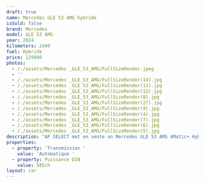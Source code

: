 ```yaml
---
draft: true
name: Mercedes GLE 53 AMG hybride
isSold: false
brand: Mercedes
model: GLE 53 AMG
year: 2024
kilometers: 2400
fuel: Hybride
price: 129990
photos:
  - /./assets/Mercedes _GLE_53_AMG/FullSizeRender.jpeg
  - ''
  - /./assets/Mercedes _GLE_53_AMG/FullSizeRender(14).jpg
  - /./assets/Mercedes _GLE_53_AMG/FullSizeRender(11).jpg
  - /./assets/Mercedes _GLE_53_AMG/FullSizeRender(12).jpg
  - /./assets/Mercedes _GLE_53_AMG/FullSizeRender(8).jpg
  - /./assets/Mercedes _GLE_53_AMG/FullSizeRender(27).jpg
  - /./assets/Mercedes _GLE_53_AMG/FullSizeRender(9).jpg
  - /./assets/Mercedes _GLE_53_AMG/FullSizeRender(4).jpg
  - /./assets/Mercedes _GLE_53_AMG/FullSizeRender(7).jpg
  - /./assets/Mercedes _GLE_53_AMG/FullSizeRender(6).jpg
  - /./assets/Mercedes _GLE_53_AMG/FullSizeRender(5).jpg
description: "AP SELECT met en vente un Mercedes GLE 53 AMG 4Matic+ Hybride 585ch 9G Tronic du 09/2024 avec 2500km.  Motorisation essence 449ch + 136ch électrique avec 32g/km de CO2.  Couleur Noir Obsidienne metallic, intérieur cuir / alcantara Nappa AMG, finition Carbon.   Véhicule origine Mercedes Lyon \U0001F1EB\U0001F1F7 de première main.   TVA récupérable et leasing cessible.   Vendu avec une garantie constructeur 2 ans Mercedes avec extension jusqu’au 10/2029.  Équipements et options :  - Boîte 9G Tronic plus  - Pack premium AMG Line intérieur / extérieur  - Pack Sport Black AMG  - Pack Carbon AMG  - Pack Magic Vision Control  - Pack confort + - Suspensions pneumatique AIRMATIC - Échappement piloté AMG  - Toit panoramique  - Calandre diamant - Pack éclairage intérieur 64 couleurs - Jantes 21\" AMG forgées 53.3cm noires polies  - Attelage électrique  - AMG drive select - Feux avant full LED Multibeam  - Affichage tête haute  - Pack Hifi Burmester advanced  - MBUX  - Ecran média tactile WIDESCREEN - Android Auto - Apple car play  - Système de navigation NAVI + - Caméra de recul 360 - Radar avant / arrière  - Pack assistant conducteur +  - Système d'alerte d'angles-morts - Intérieur Cuir entendu ARTICO  - Soft Close Door System Keyless - Sièges avant et arrière électriques et chauffants  - Volant chauffant  - Accoudoir chauffant  - Pédaliers sport en inox  - Régulateur de vitesse adaptatif - Affichage multifonctions plus - Climatisation - Éclairage et essuie-glaces automatique  - Rétroviseurs électriques et chauffants - Rétroviseurs int / ext Electrochrome - Éclairage d’ambiance  - Marche pied aluminium rétro éclairé  - Ouverture / fermeture Coffre électrique   Disponible et visible sur RDV pour acheteur sérieux.  Possibilité d'une garantie 3, 6 ou 12 mois en supplément.  Réalisation des démarches d'immatriculation.   AP SELECT c'est des solutions de courtage et conciergerie sur mesure pour profiter librement de sa passion et de son patrimoine.  Prenez le volant, AP SELECT s'occupe du reste. "
properties:
  - property: 'Transmission '
    value: 'Automatique '
  - property: Puissance DIN
    value: 585ch
layout: car
---
```


